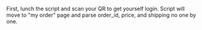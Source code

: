 First, lunch the script and scan your QR to get yourself login.
Script will move to "my order" page and parse order_id, price, and shipping no one by one.
